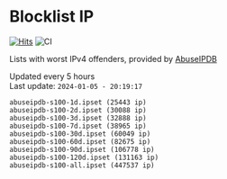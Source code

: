 # Blocklist IP

[![Hits](https://hits.seeyoufarm.com/api/count/incr/badge.svg?url=https%3A%2F%2Fgithub.com%2Fborestad%2Fblocklist-ip%2F&count_bg=%2379C83D&title_bg=%23555555&icon=&icon_color=%23E7E7E7&title=hits&edge_flat=false)](https://hits.seeyoufarm.com)  ![CI](https://img.shields.io/github/workflow/status/borestad/blocklist-ip/CI?style=flat-square)

Lists with worst IPv4 offenders, provided by [AbuseIPDB](https://www.abuseipdb.com/)

<!-- FOOTER-PLACEHOLDER -->
Updated every 5 hours<br>
Last update: `2024-01-05 - 20:19:17`
```
abuseipdb-s100-1d.ipset (25443 ip)
abuseipdb-s100-2d.ipset (30088 ip)
abuseipdb-s100-3d.ipset (32888 ip)
abuseipdb-s100-7d.ipset (38965 ip)
abuseipdb-s100-30d.ipset (60049 ip)
abuseipdb-s100-60d.ipset (82675 ip)
abuseipdb-s100-90d.ipset (106778 ip)
abuseipdb-s100-120d.ipset (131163 ip)
abuseipdb-s100-all.ipset (447537 ip)
```
